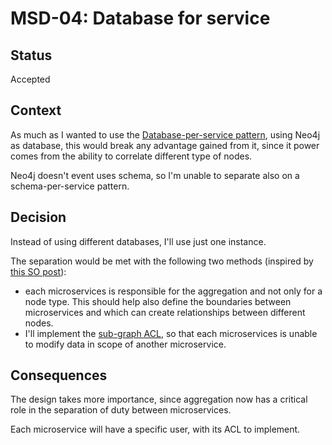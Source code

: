 # MSD-04: Database for service

## Status

Accepted

## Context

As much as I wanted to use the [Database-per-service pattern](https://microservices.io/patterns/data/database-per-service.html), using Neo4j as database, this would break any advantage gained from it, since it power comes from the ability to correlate different type of nodes.

Neo4j doesn't event uses schema, so I'm unable to separate also on a schema-per-service pattern.

## Decision

Instead of using different databases, I'll use just one instance.

The separation would be met with the following two methods (inspired by [this SO post](https://stackoverflow.com/questions/49606124/neo4j-in-microservices-architecture)):

- each microservices is responsible for the aggregation and not only for a node type. This should help also define the boundaries between microservices and which can create relationships between different nodes.
- I'll implement the [sub-graph ACL](https://neo4j.com/docs/operations-manual/current/tutorial/access-control/#auth-access-control-using-privileges), so that each microservices is unable to modify data in scope of another microservice.

## Consequences

The design takes more importance, since aggregation now has a critical role in the separation of duty between microservices.

Each microservice will have a specific user, with its ACL to implement.
